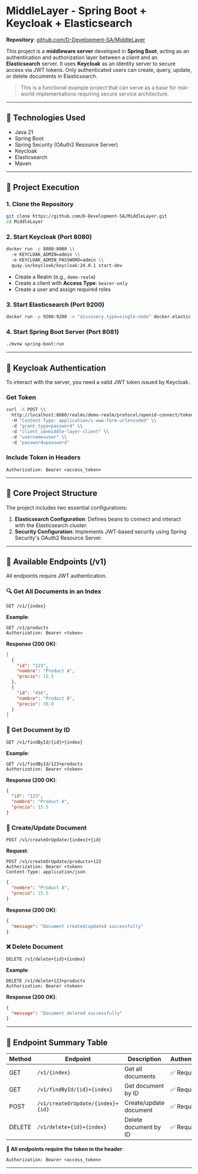 # MiddleLayer - Spring Boot + Keycloak + Elasticsearch

**Repository**: [github.com/D-Development-SA/MiddleLayer](https://github.com/D-Development-SA/MiddleLayer.git)

This project is a **middleware server** developed in **Spring Boot**, acting as an authentication and authorization layer between a client and an **Elasticsearch** server. It uses **Keycloak** as an identity server to secure access via JWT tokens. Only authenticated users can create, query, update, or delete documents in Elasticsearch.

> This is a functional example project that can serve as a base for real-world implementations requiring secure service architecture.

---

## 🔧 Technologies Used

- Java 21  
- Spring Boot  
- Spring Security (OAuth2 Resource Server)  
- Keycloak  
- Elasticsearch  
- Maven  

---

## 🚀 Project Execution

### 1. Clone the Repository

```bash
git clone https://github.com/D-Development-SA/MiddleLayer.git
cd MiddleLayer
```

### 2. Start Keycloak (Port 8080)

```bash
docker run -p 8080:8080 \\
  -e KEYCLOAK_ADMIN=admin \\
  -e KEYCLOAK_ADMIN_PASSWORD=admin \\
  quay.io/keycloak/keycloak:24.0.1 start-dev
```

- Create a Realm (e.g., `demo-realm`)
- Create a client with **Access Type**: `bearer-only`
- Create a user and assign required roles

### 3. Start Elasticsearch (Port 9200)

```bash
docker run -p 9200:9200 -e "discovery.type=single-node" docker.elastic.co/elasticsearch/elasticsearch:8.12.0
```

### 4. Start Spring Boot Server (Port 8081)

```bash
./mvnw spring-boot:run
```

---

## 🔐 Keycloak Authentication

To interact with the server, you need a valid JWT token issued by Keycloak.

### Get Token

```bash
curl -X POST \\
  http://localhost:8080/realms/demo-realm/protocol/openid-connect/token \\
  -H "Content-Type: application/x-www-form-urlencoded" \\
  -d "grant_type=password" \\
  -d "client_id=middle-layer-client" \\
  -d "username=user" \\
  -d "password=password"
```

### Include Token in Headers

```http
Authorization: Bearer <access_token>
```

---

## 📂 Core Project Structure

The project includes two essential configurations:

1. **Elasticsearch Configuration**: Defines beans to connect and interact with the Elasticsearch cluster.
2. **Security Configuration**: Implements JWT-based security using Spring Security's OAuth2 Resource Server.

---

## 📌 Available Endpoints (/v1)

All endpoints require JWT authentication.

### 🔍 Get All Documents in an Index

```http
GET /v1/{index}
```

**Example**:

```http
GET /v1/products
Authorization: Bearer <token>
```

**Response (200 OK)**:

```json
[
  {
    "id": "123",
    "nombre": "Product A",
    "precio": 15.5
  },
  {
    "id": "456",
    "nombre": "Product B",
    "precio": 30.0
  }
]
```

### 📄 Get Document by ID

```http
GET /v1/findById/{id}+{index}
```

**Example**:

```http
GET /v1/findById/123+products
Authorization: Bearer <token>
```

**Response (200 OK)**:

```json
{
  "id": "123",
  "nombre": "Product A",
  "precio": 15.5
}
```

### 📝 Create/Update Document

```http
POST /v1/createOrUpdate/{index}+{id}
```

**Request**:

```http
POST /v1/createOrUpdate/products+123
Authorization: Bearer <token>
Content-Type: application/json
```

```json
{
  "nombre": "Product A",
  "precio": 15.5
}
```

**Response (200 OK)**:

```json
{
  "message": "Document created/updated successfully"
}
```

### ❌ Delete Document

```http
DELETE /v1/delete+{id}+{index}
```

**Example**:

```http
DELETE /v1/delete+123+products
Authorization: Bearer <token>
```

**Response (200 OK)**:

```json
{
  "message": "Document deleted successfully"
}
```

---

## 📘 Endpoint Summary Table

| Method | Endpoint                        | Description                     | Authentication |
|--------|---------------------------------|---------------------------------|----------------|
| GET    | `/v1/{index}`                  | Get all documents               | ✅ Required    |
| GET    | `/v1/findById/{id}+{index}`    | Get document by ID              | ✅ Required    |
| POST   | `/v1/createOrUpdate/{index}+{id}` | Create/update document          | ✅ Required    |
| DELETE | `/v1/delete+{id}+{index}`      | Delete document by ID           | ✅ Required    |

**🔐 All endpoints require the token in the header**:  
```http
Authorization: Bearer <access_token>
```

---
